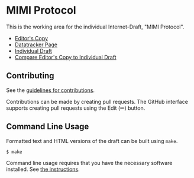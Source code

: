 # MIMI Protocol

This is the working area for the individual Internet-Draft, "MIMI Protocol".

* [Editor's Copy](https://bifurcation.github.io/ietf-mimi-protocol/#go.draft-ralston-mimi-protocol.html)
* [Datatracker Page](https://datatracker.ietf.org/doc/draft-ralston-mimi-protocol)
* [Individual Draft](https://datatracker.ietf.org/doc/html/draft-ralston-mimi-protocol)
* [Compare Editor's Copy to Individual Draft](https://bifurcation.github.io/ietf-mimi-protocol/#go.draft-ralston-mimi-protocol.diff)


## Contributing

See the
[guidelines for contributions](https://github.com/bifurcation/ietf-mimi-protocol/blob/main/CONTRIBUTING.md).

Contributions can be made by creating pull requests.
The GitHub interface supports creating pull requests using the Edit (✏) button.


## Command Line Usage

Formatted text and HTML versions of the draft can be built using `make`.

```sh
$ make
```

Command line usage requires that you have the necessary software installed.  See
[the instructions](https://github.com/martinthomson/i-d-template/blob/main/doc/SETUP.md).

